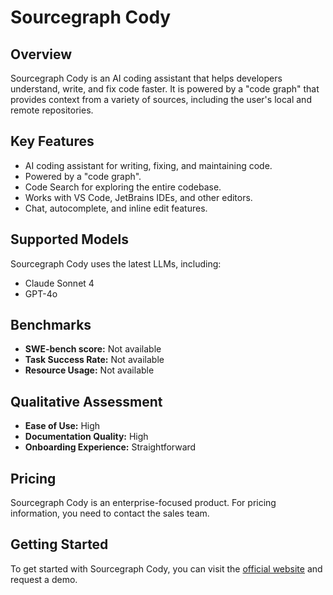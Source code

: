 # Sourcegraph Cody

## Overview

Sourcegraph Cody is an AI coding assistant that helps developers understand, write, and fix code faster. It is powered by a "code graph" that provides context from a variety of sources, including the user's local and remote repositories.

## Key Features

- AI coding assistant for writing, fixing, and maintaining code.
- Powered by a "code graph".
- Code Search for exploring the entire codebase.
- Works with VS Code, JetBrains IDEs, and other editors.
- Chat, autocomplete, and inline edit features.

## Supported Models

Sourcegraph Cody uses the latest LLMs, including:

- Claude Sonnet 4
- GPT-4o

## Benchmarks

- **SWE-bench score:** Not available
- **Task Success Rate:** Not available
- **Resource Usage:** Not available

## Qualitative Assessment

- **Ease of Use:** High
- **Documentation Quality:** High
- **Onboarding Experience:** Straightforward

## Pricing

Sourcegraph Cody is an enterprise-focused product. For pricing information, you need to contact the sales team.

## Getting Started

To get started with Sourcegraph Cody, you can visit the [official website](https://sourcegraph.com/cody) and request a demo.
